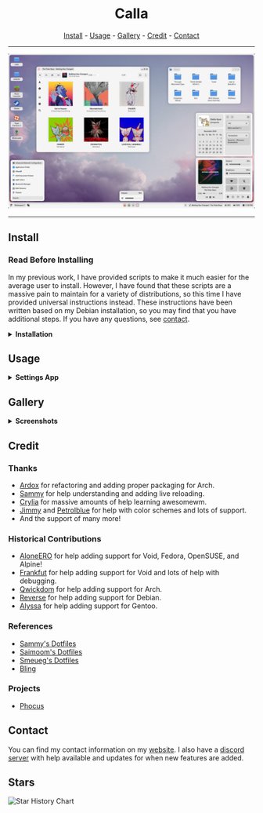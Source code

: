 <h1 align=center>Calla</h1>

<div align="center">
<a href="#install">Install</a> - <a href="#usage">Usage</a> - <a href="#gallery">Gallery</a> - <a href="#credit">Credit</a> - <a href="#contact">Contact</a>
</div>

---

![latest](.github/latest.png)

<!-- [showcase](https://github.com/Stardust-kyun/dotfiles/assets/56178655/d52b1338-b3f6-444e-b97c-59bdc2544414) -->

---

## Install

### Read Before Installing

In my previous work, I have provided scripts to make it much easier for the average user to install. However, I have found that these scripts are a massive pain to maintain for a variety of distributions, so this time I have provided universal instructions instead. These instructions have been written based on my Debian installation, so you may find that you have additional steps. If you have any questions, see <a href="#contact">contact</a>.

<details>
<summary><b>Installation</b></summary>

---

# Under Construction

Installation instructions are currently being revised as Calla is packaged for major distros. As of version 0.3.0-1, only Debian is supported. If you are attempting to install Calla on Debian, find the newest release in the releases tab. If you are attempting to install on other distros, make sure you have the following installed:

- AwesomeWM git
- Your distribution's package equivalents for line 4 of `DEBIAN/control` (the line that starts with `Depends:`)

---

</details>

## Usage

<details>
<summary><b>Settings App</b></summary>

---

Calla contains a settings app to configure itself without editing any files. It can be opened through the settings icon in the control center, or by pressing `Mod+Shift+C`.

### General

- Terminal - The terminal to run on `Mod+Enter`
- Shutdown/Reboot - The commands to use to shutdown and reboot the system
- Fallback Password - The password Calla will use if it cannot use your user's password
- Font(s) - Fonts used throughout the desktop environment
- Battery - The name of your system's battery (found in `/sys/class/power_supply/`
- Wallpaper - If you would like to overwrite the theme's default wallpaper
- Screenshot Directory - The directory that screenshots are saved to

### Theme

- Color Scheme - The theme Calla will use
- Colors - The colors the theme will use, in base8
- Compositor Settings - Settings for the shadow picom sets
- Gui/Icon Theme - The names of the gui and icon themes the theme should use

---

</details>

## Gallery

<details>
<summary><b>Screenshots</b></summary>

---

### Apps
![apps](.github/apps.png)

### Launcher
![launcher](.github/launcher.png)

### Tag Preview
![preview](.github/preview.png)

### Volume/Brightness Popup
![volume](.github/volume.png)

### Lock Screen
![lockscreen](.github/lockscreen.png)

---

</details>

## Credit

### Thanks

- [Ardox](https://github.com/LeVraiArdox) for refactoring and adding proper packaging for Arch.
- [Sammy](https://github.com/TorchedSammy) for help understanding and adding live reloading.
- [Crylia](https://github.com/Crylia) for massive amounts of help learning awesomewm.
- [Jimmy](https://github.com/Jimmysit0) and [Petrolblue](https://github.com/petrolblue) for help with color schemes and lots of support.
- And the support of many more!

### Historical Contributions

- [AloneERO](https://gitlab.com/AloneER0) for help adding support for Void, Fedora, OpenSUSE, and Alpine!
- [Frankfut](https://github.com/frankfutlg) for help adding support for Void and lots of help with debugging.
- [Qwickdom](https://github.com/Qwickdom) for help adding support for Arch.
- [Reverse](https://github.com/Reversedc) for help adding support for Debian.
- [Alyssa](https://github.com/alyssa-sudo) for help adding support for Gentoo.

### References

- [Sammy's Dotfiles](https://github.com/TorchedSammy/dotfiles)
- [Saimoom's Dotfiles](https://github.com/saimoomedits/dotfiles)
- [Smeueg's Dotfiles](https://github.com/Smeueg/Dotfiles)
- [Bling](https://github.com/BlingCorp/bling)

### Projects

- [Phocus](https://github.com/phocus/gtk)

## Contact

You can find my contact information on my [website](https://star.is-a.dev/). I also have a [discord server](https://discord.gg/38hQb6V8AW) with help available and updates for when new features are added.

## Stars

![Star History Chart](https://api.star-history.com/svg?repos=Stardust-kyun/calla&type=Date)
